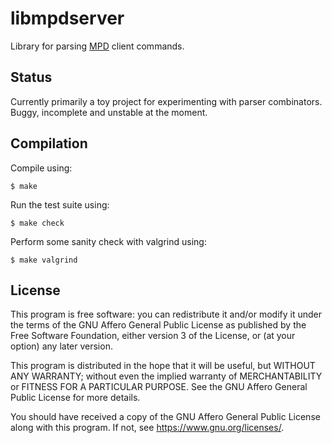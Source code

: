 # libmpdserver

Library for parsing [MPD][musicpd] client commands.

## Status

Currently primarily a toy project for experimenting with parser
combinators. Buggy, incomplete and unstable at the moment.

## Compilation

Compile using:

	$ make

Run the test suite using:

	$ make check

Perform some sanity check with valgrind using:

	$ make valgrind

## License

This program is free software: you can redistribute it and/or modify it
under the terms of the GNU Affero General Public License as published by
the Free Software Foundation, either version 3 of the License, or (at
your option) any later version.

This program is distributed in the hope that it will be useful, but
WITHOUT ANY WARRANTY; without even the implied warranty of
MERCHANTABILITY or FITNESS FOR A PARTICULAR PURPOSE. See the GNU Affero
General Public License for more details.

You should have received a copy of the GNU Affero General Public License
along with this program. If not, see <https://www.gnu.org/licenses/>.

[musicpd]: https://musicpd.org/
